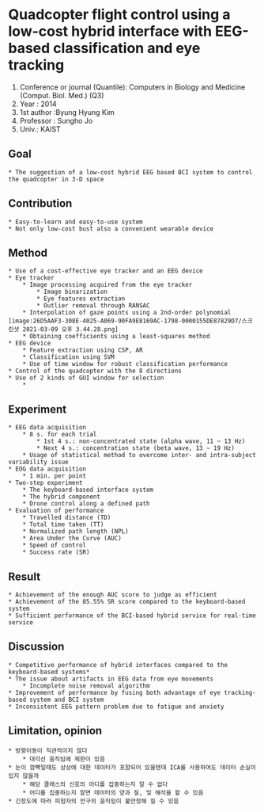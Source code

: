 # Quadcopter flight control using a low-cost hybrid interface with EEG-based classification and eye tracking

1. Conference or journal (Quantile): Computers in Biology and Medicine (Comput. Biol. Med.) (Q3)
2. Year : 2014
3. 1st author :Byung Hyung Kim
4. Professor : Sungho Jo
5. Univ.: KAIST

## Goal

    * The suggestion of a low-cost hybrid EEG based BCI system to control the quadcopter in 3-D space

## Contribution

    * Easy-to-learn and easy-to-use system
    * Not only low-cost bust also a convenient wearable device

## Method

    * Use of a cost-effective eye tracker and an EEG device
    * Eye tracker
    	* Image processing acquired from the eye tracker
    		* Image binarization
    		* Eye features extraction
    		* Outlier removal through RANSAC
    	* Interpolation of gaze points using a 2nd-order polynomial
    [image:26D5AAF3-308E-4025-A069-90FA9E8169AC-1798-0000155DE87829D7/스크린샷 2021-03-09 오후 3.44.28.png]
    	* Obtaining coefficients using a least-squares method
    * EEG device
    	* Feature extraction using CSP, AR
    	* Classification using SVM
    	* Use of time window for robust classification performance
    * Control of the quadcopter with the 8 directions
    * Use of 2 kinds of GUI window for selection
    	*

## Experiment

    * EEG data acquisition
    	* 8 s. for each trial
    		* 1st 4 s.: non-concentrated state (alpha wave, 11 ~ 13 Hz)
    		* Next 4 s.: concentration state (beta wave, 13 ~ 19 Hz)
    	* Usage of statistical method to overcome inter- and intra-subject variability issue
    * EOG data acquisition
    	* 1 min. per point
    * Two-step experiment
    	* The keyboard-based interface system
    	* The hybrid component
    	* Drone control along a defined path
    * Evaluation of performance
    	* Travelled distance (TD)
    	* Total time taken (TT)
    	* Normalized path length (NPL)
    	* Area Under the Curve (AUC)
    	* Speed of control
    	* Success rate (SR)

## Result

    * Achievement of the enough AUC score to judge as efficient
    * Achievement of the 85.55% SR score compared to the keyboard-based system
    * Sufficient performance of the BCI-based hybrid service for real-time service

## Discussion

    * Competitive performance of hybrid interfaces compared to the keyboard-based systems*
    * The issue about artifacts in EEG data from eye movements
    	* Incomplete noise removal algorithm
    * Improvement of performance by fusing both advantage of eye tracking-based system and BCI system
    * Inconsistent EEG pattern problem due to fatigue and anxiety

## Limitation, opinion

    * 방향이동이 직관적이지 않다
    	* 대각선 움직임에 제한이 있음
    * 눈이 깜빡일때도 상상에 대한 데이터가 포함되어 있을텐데 ICA를 사용하여도 데이터 손실이 있지 않을까
    	* 해당 클래스의 신호의 어디를 집중하는지 알 수 없다
    	* 어디를 집중하는지 알면 데이터의 양과 질, 및 해석을 할 수 있음
    * 긴장도에 따라 피험자의 안구의 움직임이 불안정해 질 수 있음
